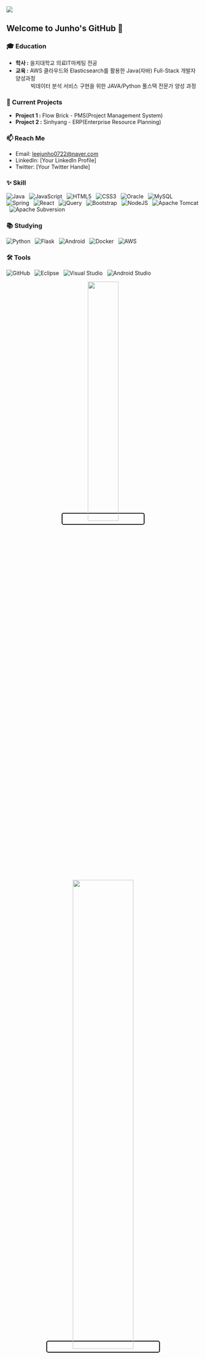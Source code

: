 <!--타이틀 부분-->
<img src="https://capsule-render.vercel.app/api?type=waving&color=auto&height=300&section=header&text=Junho's%20Github!&fontSize=90" />

## Welcome to Junho's GitHub 👋

### 🎓 Education
- **학사 :** 을지대학교 의료IT마케팅 전공
- **교육 :** AWS 클라우드와 Elasticsearch를 활용한 Java(자바) Full-Stack 개발자 양성과정 <br/> &nbsp;&nbsp;&nbsp;&nbsp;&nbsp;&nbsp;&nbsp;&nbsp;&nbsp; 빅데이터 분석 서비스 구현을 위한 JAVA/Python 풀스택 전문가 양성 과정

### 🔭 Current Projects
- **Project 1 :** Flow Brick - PMS(Project Management System)
- **Project 2 :** Sinhyang - ERP(Enterprise Resource Planning)

### 📫 Reach Me
- Email: leejunho0722@naver.com
- LinkedIn: [Your LinkedIn Profile]
- Twitter: [Your Twitter Handle]

<!--내용 부분-->
### ✨ Skill
![Java](https://img.shields.io/badge/java-%23ED8B00.svg?style=for-the-badge&logo=openjdk&logoColor=white) &nbsp;
![JavaScript](https://img.shields.io/badge/javascript-%23323330.svg?style=for-the-badge&logo=javascript&logoColor=%23F7DF1E) &nbsp;
![HTML5](https://img.shields.io/badge/html5-%23E34F26.svg?style=for-the-badge&logo=html5&logoColor=white) &nbsp;
![CSS3](https://img.shields.io/badge/css3-%231572B6.svg?style=for-the-badge&logo=css3&logoColor=white) &nbsp;
![Oracle](https://img.shields.io/badge/Oracle-F80000?style=for-the-badge&logo=oracle&logoColor=white) &nbsp;
![MySQL](https://img.shields.io/badge/mysql-4479A1.svg?style=for-the-badge&logo=mysql&logoColor=white) &nbsp;
<br/>
![Spring](https://img.shields.io/badge/spring-%236DB33F.svg?style=for-the-badge&logo=spring&logoColor=white) &nbsp;
![React](https://img.shields.io/badge/react-%2320232a.svg?style=for-the-badge&logo=react&logoColor=%2361DAFB) &nbsp;
![jQuery](https://img.shields.io/badge/jquery-%230769AD.svg?style=for-the-badge&logo=jquery&logoColor=white) &nbsp;
![Bootstrap](https://img.shields.io/badge/bootstrap-%238511FA.svg?style=for-the-badge&logo=bootstrap&logoColor=white) &nbsp;
![NodeJS](https://img.shields.io/badge/node.js-6DA55F?style=for-the-badge&logo=node.js&logoColor=white) &nbsp;
![Apache Tomcat](https://img.shields.io/badge/apache%20tomcat-%23F8DC75.svg?style=for-the-badge&logo=apache-tomcat&logoColor=black) &nbsp;
![Apache Subversion](https://img.shields.io/badge/subversion-%23809CC9.svg?style=for-the-badge&logo=subversion&logoColor=white) &nbsp;


### 📚 Studying
![Python](https://img.shields.io/badge/python-3670A0?style=for-the-badge&logo=python&logoColor=ffdd54) &nbsp;
![Flask](https://img.shields.io/badge/flask-%23000.svg?style=for-the-badge&logo=flask&logoColor=white) &nbsp;
![Android](https://img.shields.io/badge/Android-3DDC84?style=for-the-badge&logo=android&logoColor=white) &nbsp;
![Docker](https://img.shields.io/badge/docker-%230db7ed.svg?style=for-the-badge&logo=docker&logoColor=white) &nbsp;
![AWS](https://img.shields.io/badge/AWS-%23FF9900.svg?style=for-the-badge&logo=amazon-aws&logoColor=white) &nbsp;
### 🛠 Tools

![GitHub](https://img.shields.io/badge/github-%23121011.svg?style=for-the-badge&logo=github&logoColor=white) &nbsp;
![Eclipse](https://img.shields.io/badge/Eclipse-FE7A16.svg?style=for-the-badge&logo=Eclipse&logoColor=white) &nbsp;
![Visual Studio](https://img.shields.io/badge/Visual%20Studio-5C2D91.svg?style=for-the-badge&logo=visual-studio&logoColor=white) &nbsp;
![Android Studio](https://img.shields.io/badge/android%20studio-346ac1?style=for-the-badge&logo=android%20studio&logoColor=white) &nbsp;
<div align="center">
    <a href="https://github.com/anuraghazra/github-readme-stats" style="border: 2px solid #000000; border-radius: 5px; padding: 5px;">
        <img src="https://github-readme-stats.vercel.app/api/top-langs/?username=Simon-JunhoLee&layout=donut&show_icons=true&theme=white&hide_border=true&bg_color=ffffff&icon_color=000000&text_color=000000&title_color=000000&count_private=true&exclude_repo=Face-Transfer-Application" width="40%" />
    </a>    
    <a href="https://github.com/anuraghazra/github-readme-stats" style="border: 2px solid #000000; border-radius: 5px; padding: 5px;">
      <img src="https://github-readme-stats.vercel.app/api?username=Simon-JunhoLee&show_icons=true&theme=white&hide_border=true&bg_color=ffffff&icon_color=000000&text_color=000000&title_color=000000&count_private=true" width="56%" />
    </a>
</div>

